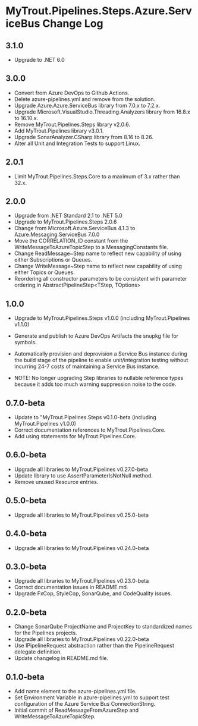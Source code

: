 # MyTrout.Pipelines.Steps.Azure.ServiceBus Change Log

## 3.1.0
- Upgrade to .NET 6.0

## 3.0.0
- Convert from Azure DevOps to Github Actions.
- Delete azure-pipelines.yml and remove from the solution.
- Upgrade Azure.Azure.ServiceBus library from 7.0.x to 7.2.x.
- Upgrade Microsoft.VisualStudio.Threading.Analyzers library from 16.8.x to 16.10.x.
- Remove MyTrout.Pipelines.Steps library v2.0.6.
- Add MyTrout.Pipelines library v3.0.1.
- Upgrade SonarAnalyzer.CSharp library from 8.16 to 8.26.
- Alter all Unit and Integration Tests to support Linux.

## 2.0.1
- Limit MyTrout.Pipelines.Steps.Core to a maximum of 3.x rather than 32.x.

## 2.0.0
 - Upgrade from .NET Standard 2.1 to .NET 5.0
 - Upgrade to MyTrout.Pipelines.Steps 2.0.6
 - Change from Microsoft.Azure.ServiceBus 4.1.3 to Azure.Messaging.ServiceBus 7.0.0
 - Move the CORRELATION_ID constant from the WriteMessageToAzureTopicStep to a MessagingConstants file.
 - Change ReadMessage~Step name to reflect new capability of using either Subscriptions or Queues.
 - Change WriteMessage~Step name to reflect new capability of using either Topics or Queues.
 - Reordering all constructor parameters to be consistent with parameter ordering in AbstractPipelineStep<TStep, TOptions>

## 1.0.0
- Upgrade to MyTrout.Pipelines.Steps v1.0.0 (including MyTrout.Pipelines v1.1.0)
- Generate and publish to Azure DevOps Artifacts the snupkg file for symbols.
- Automatically provision and deprovision a Service Bus instance during the build stage of the pipeline to enable unit/integration testing without incurring 24-7 costs of maintaining a Service Bus instance.

- NOTE: No longer upgrading Step libraries to nullable reference types because it adds too much warning suppression noise to the code.

## 0.7.0-beta
- Update to "MyTrout.Pipelines.Steps v0.1.0-beta (including MyTrout.Pipelines v1.0.0)
- Correct documentation references to MyTrout.Pipelines.Core.
- Add using statements for MyTrout.Pipelines.Core.

## 0.6.0-beta
- Upgrade all libraries to MyTrout.Pipelines v0.27.0-beta
- Update library to use AssertParameterIsNotNull<T> method.
- Remove unused Resource entries.

## 0.5.0-beta
- Upgrade all libraries to MyTrout.Pipelines v0.25.0-beta

## 0.4.0-beta
- Upgrade all libraries to MyTrout.Pipelines v0.24.0-beta

## 0.3.0-beta
- Upgrade all libraries to MyTrout.Pipelines v0.23.0-beta
- Correct documentation issues in README.md.
- Upgrade FxCop, StyleCop, SonarQube, and CodeQuality issues.

## 0.2.0-beta
- Change SonarQube ProjectName and ProjectKey to standardized names for the Pipelines projects.
- Upgrade all libraries to MyTrout.Pipelines v0.22.0-beta
- Use IPipelineRequest abstraction rather than the PipelineRequest delegate definition.
- Update changelog in README.md file.

## 0.1.0-beta
- Add name element to the azure-pipelines.yml file.
- Set Environment Variable in azure-pipelines.yml to support test configuration of the Azure Service Bus ConnectionString.
- Initial commit of ReadMessageFromAzureStep and WriteMessageToAzureTopicStep.

